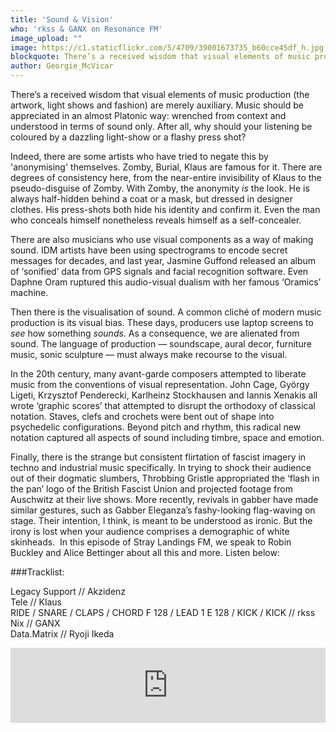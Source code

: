 ```yaml
---
title: 'Sound & Vision'
who: 'rkss & GANX on Resonance FM'
image_upload: ""
image: https://c1.staticflickr.com/5/4709/39001673735_b60cce45df_h.jpg
blockquote: There’s a received wisdom that visual elements of music production (the artwork, light shows and fashion) are merely auxiliary. Music should be appreciated in an almost Platonic way...
author: Georgie_McVicar
---
```

There’s a received wisdom that visual elements of music production (the artwork, light shows and fashion) are merely auxiliary. Music should be appreciated in an almost Platonic way: wrenched from context and understood in terms of sound only. After all, why should your listening be coloured by a dazzling light-show or a flashy press shot? 

Indeed, there are some artists who have tried to negate this by 'anonymising' themselves. Zomby, Burial, Klaus are famous for it. There are degrees of consistency here, from the near-entire invisibility of Klaus to the pseudo-disguise of Zomby. With Zomby, the anonymity *is* the look. He is always half-hidden behind a coat or a mask, but dressed in designer clothes. His press-shots both hide his identity and confirm it. Even the man who conceals himself nonetheless reveals himself as a self-concealer. 

There are also musicians who use visual components as a way of making sound. IDM artists have been using spectrograms to encode secret messages for decades, and last year, Jasmine Guffond released an album of ‘sonified’ data from GPS signals and facial recognition software. Even Daphne Oram ruptured this audio-visual dualism with her famous ‘Oramics’ machine. 

Then there is the visualisation of sound. A common cliché of modern music production is its visual bias. These days, producers use laptop screens to *see* how something *sounds*. As a consequence, we are alienated from sound. The language of production — soundscape, aural decor, furniture music, sonic sculpture — must always make recourse to the visual. 

In the 20th century, many avant-garde composers attempted to liberate music from the conventions of visual representation. John Cage, György Ligeti, Krzysztof Penderecki, Karlheinz Stockhausen and Iannis Xenakis all wrote ‘graphic scores’ that attempted to disrupt the orthodoxy of classical notation. Staves, clefs and crochets were bent out of shape into psychedelic configurations. Beyond pitch and rhythm, this radical new notation captured all aspects of sound including timbre, space and emotion.

Finally, there is the strange but consistent flirtation of fascist imagery in techno and industrial music specifically. In trying to shock their audience out of their dogmatic slumbers, Throbbing Gristle appropriated the ‘flash in the pan’ logo of the British Fascist Union and projected footage from Auschwitz at their live shows. More recently, revivals in gabber have made similar gestures, such as Gabber Eleganza’s fashy-looking flag-waving on stage. Their intention, I think, is meant to be understood as ironic. But the irony is lost when your audience comprises a demographic of white skinheads.  In this episode of Stray Landings FM, we speak to Robin Buckley and Alice Bettinger about all this and more. Listen below: 

###Tracklist: 

Legacy Support // Akzidenz <br>
Tele // Klaus <br>
RIDE / SNARE / CLAPS / CHORD F 128 / LEAD 1 E 128 / KICK / KICK // rkss <br>
Nix // GANX <br>
Data.Matrix // Ryoji Ikeda <br>

<iframe width="100%" height="120" src="https://www.mixcloud.com/widget/iframe/?hide_cover=1&light=1&feed=%2FResonance%2Fstray-landings-25th-january-2018%2F" frameborder="0" ></iframe>

